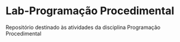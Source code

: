 # Lab-Programação Procedimental
Repositório destinado às atividades da disciplina Programação Procedimental
